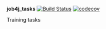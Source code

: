 **job4j_tasks**
[![Build Status](https://travis-ci.org/amasterenko/job4j_tasks.svg?branch=master)](https://travis-ci.org/amasterenko/job4j_tasks)
[![codecov](https://codecov.io/gh/amasterenko/job4j_tasks/branch/master/graph/badge.svg?token=OCRLCJ242M)](https://codecov.io/gh/amasterenko/job4j_tasks)

Training tasks